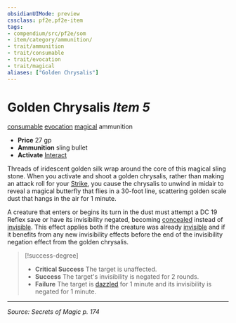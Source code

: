 ```yaml
---
obsidianUIMode: preview
cssclass: pf2e,pf2e-item
tags:
- compendium/src/pf2e/som
- item/category/ammunition/
- trait/ammunition
- trait/consumable
- trait/evocation
- trait/magical
aliases: ["Golden Chrysalis"]
---
```

# Golden Chrysalis *Item 5*  
[consumable](consumable.md "Consumable Item Trait")  [evocation](evocation.md "Evocation School Trait")  [magical](magical.md "Magical Item Trait")  ammunition  

- **Price** 27 gp
- **Ammunition** sling bullet
- **Activate** [Interact](interact.md)

Threads of iridescent golden silk wrap around the core of this magical sling stone. When you activate and shoot a golden chrysalis, rather than making an attack roll for your [Strike](strike.md), you cause the chrysalis to unwind in midair to reveal a magical butterfly that flies in a 30-foot line, scattering golden scale dust that hangs in the air for 1 minute.

A creature that enters or begins its turn in the dust must attempt a DC 19 Reflex save or have its invisibility negated, becoming [concealed](conditions.md#Concealed) instead of [invisible](conditions.md#Invisible). This effect applies both if the creature was already [invisible](conditions.md#Invisible) and if it benefits from any new invisibility effects before the end of the invisibility negation effect from the golden chrysalis.

> [!success-degree] 
> - **Critical Success** The target is unaffected.
> - **Success** The target's invisibility is negated for 2 rounds.
> - **Failure** The target is [dazzled](conditions.md#Dazzled) for 1 minute and its invisibility is negated for 1 minute.


---
*Source: Secrets of Magic p. 174*